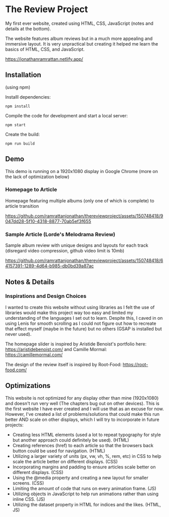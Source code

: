 # The Review Project

My first ever website, created using HTML, CSS, JavaScript (notes and details at the bottom).

The website features album reviews but in a much more appealing and immersive layout. It is very unpractical but creating it helped me learn the basics of HTML, CSS, and JavaScript. 

https://jonathanramrattan.netlify.app/ 

## Installation

(using npm)

Installl dependencies: 

`npm install`

Compile the code for development and start a local server:

`npm start`

Create the build:

`npm run build`


## Demo

This demo is running on a 1920x1080 display in Google Chrome (more on the lack of optimization below)

### Homepage to Article

Homepage featuring multiple albums (only one of which is complete) to article transition

https://github.com/ramrattanjonathan/thereviewproject/assets/150748418/9047dd28-5f10-4318-8877-70ab5ef3f655

### Sample Article (Lorde's Melodrama Review)

Sample album review with unique designs and layouts for each track (disregard video compression, github video limit is 10mb)

https://github.com/ramrattanjonathan/thereviewproject/assets/150748418/64157391-1289-4d64-b985-db0bd39a87ac


## Notes & Details

### Inspirations and Design Choices

I wanted to create this website without using libraries as I felt the use of libraries would make this project way too easy and limited my understanding of the languages I set out to learn. Despite this, I caved in on using Lenis for smooth scrolling as I could not figure out how to recreate that effect myself (maybe in the future) but no others (GSAP is installed but never used).

The homepage slider is inspired by Aristide Benoist's portfolio here: https://aristidebenoist.com/ and Camille Mormal: https://camillemormal.com/

The design of the review itself is inspired by Root-Food: https://root-food.com/


## Optimizations

This website is not optimized for any display other than mine (1920x1080) and doesn't run very well (The chapters bug out on other devices). This is the first website I have ever created and I will use that as an excuse for now. However, I've created a list of problems/solutions that could make this run better AND scale on other displays, which I will try to incorporate in future projects:

- Creating less HTML elements (used a lot to repeat typography for style but another approach could definitely be used). (HTML)
- Creating references (href) to each article so that the browsers back button could be used for navigation. (HTML)
- Utilizing a larger variety of units (px, vw, vh, %, rem, etc) in CSS to help scale the article better on different displays. (CSS)
- Incorporating margins and padding to ensure articles scale better on different displays. (CSS)
- Using the @media property and creating a new layout for smaller screens. (CSS)
- Limiting the amount of code that runs on every animation frame. (JS)
- Utilizing objects in JavaScript to help run animations rather than using inline CSS. (JS)
- Utilizing the dataset property in HTML for indices and the likes. (HTML, JS)

  

